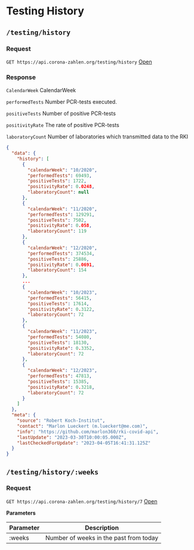 # Testing History

## `/testing/history`

### Request

`GET https://api.corona-zahlen.org/testing/history`
[Open](/testing/history)

### Response

`CalendarWeek` CalendarWeek

`performedTests` Number PCR-tests executed.

`positiveTests` Number of positive PCR-tests

`positivityRate` The rate of positive PCR-tests

`laboratoryCount` Number of laboratories which transmitted data to the RKI

```json
{
  "data": {
    "history": [
      {
        "calendarWeek": "10/2020",
        "performedTests": 69493,
        "positiveTests": 1722,
        "positivityRate": 0.0248,
        "laboratoryCount": null
      },
      {
        "calendarWeek": "11/2020",
        "performedTests": 129291,
        "positiveTests": 7502,
        "positivityRate": 0.058,
        "laboratoryCount": 119
      },
      {
        "calendarWeek": "12/2020",
        "performedTests": 374534,
        "positiveTests": 25886,
        "positivityRate": 0.0691,
        "laboratoryCount": 154
      },
      ...
      {
        "calendarWeek": "10/2023",
        "performedTests": 56415,
        "positiveTests": 17614,
        "positivityRate": 0.3122,
        "laboratoryCount": 72
      },
      {
        "calendarWeek": "11/2023",
        "performedTests": 54080,
        "positiveTests": 18130,
        "positivityRate": 0.3352,
        "laboratoryCount": 72
      },
      {
        "calendarWeek": "12/2023",
        "performedTests": 47813,
        "positiveTests": 15385,
        "positivityRate": 0.3218,
        "laboratoryCount": 72
      }
    ]
  },
  "meta": {
    "source": "Robert Koch-Institut",
    "contact": "Marlon Lueckert (m.lueckert@me.com)",
    "info": "https://github.com/marlon360/rki-covid-api",
    "lastUpdate": "2023-03-30T10:00:05.000Z",
    "lastCheckedForUpdate": "2023-04-05T16:41:31.125Z"
  }
}
```

## `/testing/history/:weeks`

### Request

`GET https://api.corona-zahlen.org/testing/history/7`
[Open](/testing/history/7)

**Parameters**

| Parameter | Description                            |
| --------- | -------------------------------------- |
| :weeks    | Number of weeks in the past from today |
